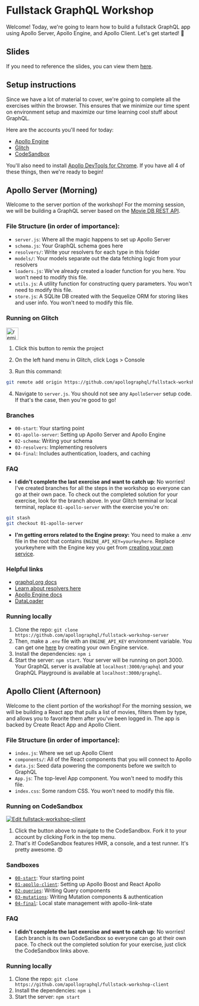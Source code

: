 # Fullstack GraphQL Workshop

Welcome! Today, we're going to learn how to build a fullstack GraphQL app using Apollo Server, Apollo Engine, and Apollo Client. Let's get started! 🚀

## Slides

If you need to reference the slides, you can view them [here](https://fullstack-workshop-apollo.surge.sh).

## Setup instructions

Since we have a lot of material to cover, we're going to complete all the exercises within the browser. This ensures that we minimize our time spent on environment setup and maximize our time learning cool stuff about GraphQL.

Here are the accounts you'll need for today:
- [Apollo Engine](https://engine.apollographql.com/)
- [Glitch](https://glitch.com/)
- [CodeSandbox](https://codesandbox.io/)

You'll also need to install [Apollo DevTools for Chrome](https://chrome.google.com/webstore/detail/apollo-client-developer-t/jdkknkkbebbapilgoeccciglkfbmbnfm). If you have all 4 of these things, then we're ready to begin!

## Apollo Server (Morning)

Welcome to the server portion of the workshop! For the morning session, we will be building a GraphQL server based on the [Movie DB REST API](https://developers.themoviedb.org/3/getting-started/introduction).

### File Structure (in order of importance):
- `server.js`: Where all the magic happens to set up Apollo Server
- `schema.js`: Your GraphQL schema goes here
- `resolvers/`: Write your resolvers for each type in this folder
- `models/`: Your models separate out the data fetching logic from your resolvers
- `loaders.js`: We've already created a loader function for you here. You won't need to modify this file.
- `utils.js`: A utility function for constructing query parameters. You won't need to modify this file.
- `store.js`: A SQLite DB created with the Sequelize ORM for storing likes and user info. You won't need to modify this file.

### Running on Glitch

<!-- Remix Button -->
<a href="https://glitch.com/edit/#!/remix/fullstack-workshop-server">
  <img src="https://cdn.glitch.com/2bdfb3f8-05ef-4035-a06e-2043962a3a13%2Fremix%402x.png?1513093958726" alt="remix button" aria-label="remix" height="33">
</a>

1. Click this button to remix the project

2. On the left hand menu in Glitch, click Logs > Console

3. Run this command:

```bash
git remote add origin https://github.com/apollographql/fullstack-workshop-server && git fetch origin && git checkout 00-start && refresh
```
4. Navigate to `server.js`. You should not see any `ApolloServer` setup code. If that's the case, then you're good to go!

### Branches
- `00-start`: Your starting point
- `01-apollo-server`: Setting up Apollo Server and Apollo Engine
- `02-schema`: Writing your schema
- `03-resolvers`: Implementing resolvers
- `04-final`: Includes authentication, loaders, and caching

### FAQ
- **I didn't complete the last exercise and want to catch up**: No worries! I've created branches for all the steps in the workshop so everyone can go at their own pace. To check out the completed solution for your exercise, look for the branch above. In your Glitch terminal or local terminal, replace `01-apollo-server` with the exercise you're on:

```bash
git stash
git checkout 01-apollo-server
```

- **I'm getting errors related to the Engine proxy:** You need to make a .env file in the root that contains `ENGINE_API_KEY=yourkeyhere`. Replace yourkeyhere with the Engine key you get from [creating your own service](https://engine.apollographql.com/).

### Helpful links
- [graphql.org docs](http://graphql.org/learn/schema/)
- [Learn about resolvers here](https://www.apollographql.com/docs/graphql-tools/resolvers.html)
- [Apollo Engine docs](https://www.apollographql.com/docs/engine/)
- [DataLoader](https://www.apollographql.com/docs/graphql-tools/connectors.html#dataloader)

### Running locally

1. Clone the repo: `git clone https://github.com/apollographql/fullstack-workshop-server`
2. Then, make a `.env` file with an `ENGINE_API_KEY` environment variable. You can get one [here](https://engine.apollographql.com/) by creating your own Engine service.
3. Install the dependencies: `npm i`
4. Start the server: `npm start`. Your server will be running on port 3000. Your GraphQL server is available at `localhost:3000/graphql` and your GraphQL Playground is available at `localhost:3000/graphql`.

## Apollo Client (Afternoon)

Welcome to the client portion of the workshop! For the morning session, we will be building a React app that pulls a list of movies, filters them by type, and allows you to favorite them after you've been logged in. The app is backed by Create React App and Apollo Client.

### File Structure (in order of importance):
- `index.js`: Where we set up Apollo Client
- `components/`: All of the React components that you will connect to Apollo
- `data.js`: Seed data powering the components before we switch to GraphQL
- `App.js`: The top-level App component. You won't need to modify this file.
- `index.css`: Some random CSS. You won't need to modify this file.

### Running on CodeSandbox

[![Edit fullstack-workshop-client](https://codesandbox.io/static/img/play-codesandbox.svg)](https://codesandbox.io/s/github/apollographql/fullstack-workshop-client/tree/00-start/)

1. Click the button above to navigate to the CodeSandbox. Fork it to your account by clicking Fork in the top menu.
2. That's it! CodeSandbox features HMR, a console, and a test runner. It's pretty awesome. 😍

### Sandboxes
- [`00-start`](https://codesandbox.io/s/github/apollographql/fullstack-workshop-client/tree/00-start): Your starting point
- [`01-apollo-client`](https://codesandbox.io/s/github/apollographql/fullstack-workshop-client/tree/01-apollo-client): Setting up Apollo Boost and React Apollo
- [`02-queries`](https://codesandbox.io/s/github/apollographql/fullstack-workshop-client/tree/02-queries): Writing Query components
- [`03-mutations`](https://codesandbox.io/s/github/apollographql/fullstack-workshop-client/tree/03-mutations): Writing Mutation components & authentication
- [`04-final`](https://codesandbox.io/s/github/apollographql/fullstack-workshop-client): Local state management with apollo-link-state

### FAQ
- **I didn't complete the last exercise and want to catch up**: No worries! Each branch is its own CodeSandbox so everyone can go at their own pace. To check out the completed solution for your exercise, just click the CodeSandbox links above.

### Running locally

1. Clone the repo: `git clone https://github.com/apollographql/fullstack-workshop-client`
2. Install the dependencies: `npm i`
3. Start the server: `npm start`
